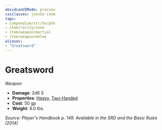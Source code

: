 ```yaml
---
obsidianUIMode: preview
cssclasses: json5e-item
tags:
- compendium/src/5e/phb
- item/rarity/none
- item/weapon/martial
- item/weapon/melee
aliases: 
- "Greatsword"
---
```

# Greatsword
*Weapon*  

- **Damage**: 2d6 S
- **Properties**: [Heavy](Mechanics/Rules/item-properties.md#Heavy), [Two-Handed](Mechanics/Rules/item-properties.md#Two-Handed)
- **Cost**: 50 gp
- **Weight**: 6.0 lbs.

*Source: Player's Handbook p. 149. Available in the <span title='Systems Reference Document (5.1)'>SRD</span> and the Basic Rules (2014)*